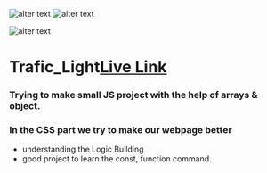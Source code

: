 ![alter text](https://img.shields.io/badge/iNeuron-LCO-brightgreen) ![alter text](https://img.shields.io/badge/Hitesh%20Choudhare-FullStack%20JS%20Bootcamp-lightgrey)

![alter text](https://img.shields.io/badge/HTML-CSS-orange)

# Trafic_Light[Live Link](https://trafic-light-testing.netlify.app/)

### Trying to make small JS project with the help of arrays & object.
### In the CSS part we try to make our webpage better
- understanding the Logic Building
- good project to learn the const, function command.

